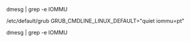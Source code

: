 dmesg | grep -e IOMMU

/etc/default/grub
GRUB_CMDLINE_LINUX_DEFAULT="quiet  iommu=pt"

dmesg | grep -e IOMMU
